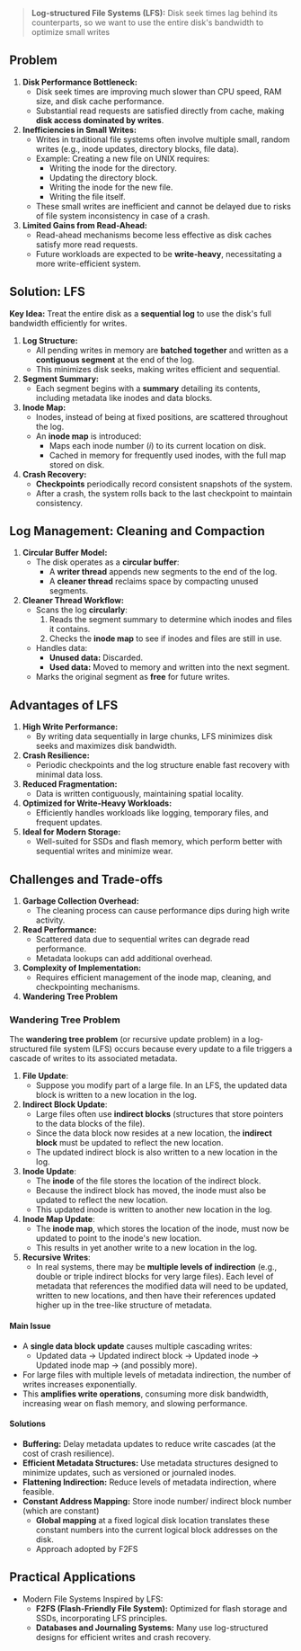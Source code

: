>**Log-structured File Systems (LFS):** Disk seek times lag behind its counterparts, so we want to use the entire disk's bandwidth to optimize small writes
## Problem
1. **Disk Performance Bottleneck:**
    - Disk seek times are improving much slower than CPU speed, RAM size, and disk cache performance.
    - Substantial read requests are satisfied directly from cache, making **disk access dominated by writes**.
2. **Inefficiencies in Small Writes:**
    - Writes in traditional file systems often involve multiple small, random writes (e.g., inode updates, directory blocks, file data).
    - Example: Creating a new file on UNIX requires:
        - Writing the inode for the directory.
        - Updating the directory block.
        - Writing the inode for the new file.
        - Writing the file itself.
    - These small writes are inefficient and cannot be delayed due to risks of file system inconsistency in case of a crash.
3. **Limited Gains from Read-Ahead:**
    - Read-ahead mechanisms become less effective as disk caches satisfy more read requests.
    - Future workloads are expected to be **write-heavy**, necessitating a more write-efficient system.
## Solution: LFS
**Key Idea:** Treat the entire disk as a **sequential log** to use the disk's full bandwidth efficiently for writes.

1. **Log Structure:**
    - All pending writes in memory are **batched together** and written as a **contiguous segment** at the end of the log.
    - This minimizes disk seeks, making writes efficient and sequential.
2. **Segment Summary:**
    - Each segment begins with a **summary** detailing its contents, including metadata like inodes and data blocks.
3. **Inode Map:**
    - Inodes, instead of being at fixed positions, are scattered throughout the log.
    - An **inode map** is introduced:
        - Maps each inode number ($i$) to its current location on disk.
        - Cached in memory for frequently used inodes, with the full map stored on disk.
4. **Crash Recovery:**
    - **Checkpoints** periodically record consistent snapshots of the system.
    - After a crash, the system rolls back to the last checkpoint to maintain consistency.
## Log Management: Cleaning and Compaction
1. **Circular Buffer Model:**
    - The disk operates as a **circular buffer**:
        - A **writer thread** appends new segments to the end of the log.
        - A **cleaner thread** reclaims space by compacting unused segments.
2. **Cleaner Thread Workflow:**
    - Scans the log **circularly**:
        1. Reads the segment summary to determine which inodes and files it contains.
        2. Checks the **inode map** to see if inodes and files are still in use.
    - Handles data:
        - **Unused data:** Discarded.
        - **Used data:** Moved to memory and written into the next segment.
    - Marks the original segment as **free** for future writes.
## Advantages of LFS
1. **High Write Performance:**
    - By writing data sequentially in large chunks, LFS minimizes disk seeks and maximizes disk bandwidth.
2. **Crash Resilience:**
    - Periodic checkpoints and the log structure enable fast recovery with minimal data loss.
3. **Reduced Fragmentation:**
    - Data is written contiguously, maintaining spatial locality.
4. **Optimized for Write-Heavy Workloads:**
    - Efficiently handles workloads like logging, temporary files, and frequent updates.
5. **Ideal for Modern Storage:**
    - Well-suited for SSDs and flash memory, which perform better with sequential writes and minimize wear.
## Challenges and Trade-offs
1. **Garbage Collection Overhead:**
    - The cleaning process can cause performance dips during high write activity.
2. **Read Performance:**
    - Scattered data due to sequential writes can degrade read performance.
    - Metadata lookups can add additional overhead.
3. **Complexity of Implementation:**
    - Requires efficient management of the inode map, cleaning, and checkpointing mechanisms.
4. **Wandering Tree Problem**
### Wandering Tree Problem
The **wandering tree problem** (or recursive update problem) in a log-structured file system (LFS) occurs because every update to a file triggers a cascade of writes to its associated metadata. 

1. **File Update**:
    - Suppose you modify part of a large file. In an LFS, the updated data block is written to a new location in the log.
2. **Indirect Block Update**:
    - Large files often use **indirect blocks** (structures that store pointers to the data blocks of the file).
    - Since the data block now resides at a new location, the **indirect block** must be updated to reflect the new location.
    - The updated indirect block is also written to a new location in the log.
3. **Inode Update**:
    - The **inode** of the file stores the location of the indirect block.
    - Because the indirect block has moved, the inode must also be updated to reflect the new location.
    - This updated inode is written to another new location in the log.
4. **Inode Map Update**:
    - The **inode map**, which stores the location of the inode, must now be updated to point to the inode's new location.
    - This results in yet another write to a new location in the log.
5. **Recursive Writes**:
    - In real systems, there may be **multiple levels of indirection** (e.g., double or triple indirect blocks for very large files). Each level of metadata that references the modified data will need to be updated, written to new locations, and then have their references updated higher up in the tree-like structure of metadata.
#### Main Issue
- A **single data block update** causes multiple cascading writes:
    - Updated data → Updated indirect block → Updated inode → Updated inode map → (and possibly more).
- For large files with multiple levels of metadata indirection, the number of writes increases exponentially.
- This **amplifies write operations**, consuming more disk bandwidth, increasing wear on flash memory, and slowing performance.
#### Solutions
- **Buffering:** Delay metadata updates to reduce write cascades (at the cost of crash resilience).
- **Efficient Metadata Structures:** Use metadata structures designed to minimize updates, such as versioned or journaled inodes.
- **Flattening Indirection:** Reduce levels of metadata indirection, where feasible.
- **Constant Address Mapping:** Store inode number/ indirect block number (which are constant)
	- **Global mapping** at a fixed logical disk location translates these constant numbers into the current logical block addresses on the disk.
	- Approach adopted by F2FS
## Practical Applications
- Modern File Systems Inspired by LFS:
    - **F2FS (Flash-Friendly File System):** Optimized for flash storage and SSDs, incorporating LFS principles.
    - **Databases and Journaling Systems:** Many use log-structured designs for efficient writes and crash recovery.

